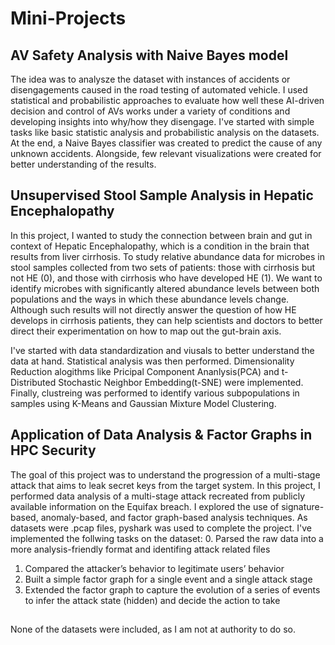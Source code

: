 # Mini-Projects

## AV Safety Analysis with Naive Bayes model
The idea was to analysze the dataset with instances of accidents or disengagements caused in the road testing of automated vehicle. I used statistical and probabilistic approaches to evaluate how well these AI-driven decision and control of AVs works under a variety of conditions and developing insights into why/how they disengage. I've started with simple tasks like basic statistic analysis and probabilistic analysis on the datasets. At the end, a Naive Bayes classifier was created to predict the cause of any unknown accidents. Alongside, few relevant visualizations were created for better understanding of the results.

## Unsupervised Stool Sample Analysis in Hepatic Encephalopathy
In this project, I wanted to study the connection between brain and gut in context of Hepatic Encephalopathy, which is a condition in the brain that results from liver cirrhosis. To study relative abundance data for microbes in stool samples collected from two sets of patients: those with cirrhosis but not HE (0), and those with cirrhosis who have developed HE (1). We want to identify microbes with significantly altered abundance levels between both populations and the ways in which these abundance levels change. Although such results will not directly answer the question of how HE develops in cirrhosis patients, they can help scientists and doctors to better direct their experimentation on how to map out the gut-brain axis.

I've started with data standardization and viusals to better understand the data at hand. Statistical analysis was then performed. Dimensionality Reduction alogithms like Pricipal Component Ananlysis(PCA) and t-Distributed Stochastic Neighbor Embedding(t-SNE) were implemented. Finally, clustreing was performed to identify various subpopulations in samples using K-Means and Gaussian Mixture Model Clustering.

## Application of Data Analysis & Factor Graphs in HPC Security
The goal of this project was to understand the progression of a multi-stage attack that aims to leak secret keys from the target system. In this project, I performed data analysis of a multi-stage attack recreated from publicly available information on the Equifax breach. I explored the use of signature-based, anomaly-based, and factor graph-based analysis techniques. As datasets were .pcap files, pyshark was used to complete the project. I've implemented the follwing tasks on the dataset:
0. Parsed the raw data into a more analysis-friendly format and identifing attack related files
1. Compared the attacker’s behavior to legitimate users’ behavior
2. Built a simple factor graph for a single event and a single attack stage
3. Extended the factor graph to capture the evolution of a series of events to infer the attack state (hidden) and decide the action to take

##
None of the datasets were included, as I am not at authority to do so.
